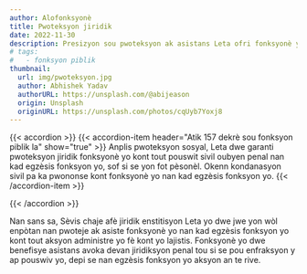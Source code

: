 ```yaml
---
author: Alofonksyonè
title: Pwoteksyon jiridik
date: 2022-11-30
description: Presizyon sou pwoteksyon ak asistans Leta ofri fonksyonè yo
# tags:
#   - fonksyon piblik
thumbnail:
  url: img/pwoteksyon.jpg
  author: Abhishek Yadav
  authorURL: https://unsplash.com/@abijeason
  origin: Unsplash
  originURL: https://unsplash.com/photos/cqUyb7Yoxj8
---
```


{{< accordion >}}
  {{< accordion-item header="Atik 157 dekrè sou fonksyon piblik la" show="true" >}}
  Anplis pwoteksyon sosyal, Leta dwe garanti pwoteksyon jiridik fonksyonè yo kont tout pouswit sivil oubyen penal nan kad egzèsis fonksyon yo, sof si se yon fot pèsonèl. Okenn kondanasyon sivil pa ka pwononse kont fonksyonè yo nan kad egzèsis fonksyon yo.
  {{< /accordion-item >}}
  <!-- {{< accordion-item header="Accordion Item #3" >}}
    This is the third item's accordion body.
  {{< /accordion-item >}} -->
{{< /accordion >}}

Nan sans sa, Sèvis chaje afè jiridik enstitisyon Leta yo dwe jwe yon wòl enpòtan nan pwoteje ak asiste fonksyonè yo nan kad egzèsis fonksyon yo kont tout aksyon administre yo fè kont yo lajistis. Fonksyonè yo dwe benefisye asistans avoka devan jiridiksyon penal tou si se pou enfraksyon y ap pouswiv yo, depi se nan egzèsis fonksyon yo aksyon an te rive.